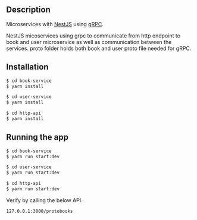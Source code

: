 ## Description

Microservices with [NestJS](https://github.com/nestjs/nest) using [gRPC](https://grpc.io/).

NestJS micoservices using grpc to communicate from http endpoint to book and user microservice as well as communication between the services.
proto folder holds both book and user proto file needed for gRPC.

## Installation

```bash
$ cd book-service
$ yarn install
```

```bash
$ cd user-service
$ yarn install
```

```bash
$ cd http-api
$ yarn install
```

## Running the app

```bash
$ cd book-service
$ yarn run start:dev
```

```bash
$ cd user-service
$ yarn run start:dev
```

```bash
$ cd http-api
$ yarn run start:dev
```

Verify by calling the below API.

```sh
127.0.0.1:3000/protobooks
```
